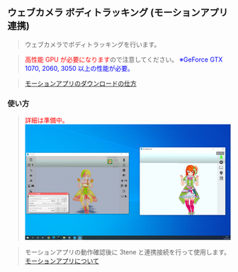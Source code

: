 ## ウェブカメラ ボディトラッキング (モーションアプリ連携)

>ウェブカメラでボディトラッキングを行います。

><font color="Red">高性能 GPU が必要になります</font>ので注意してください。
><font color="Blue">※GeForce GTX 1070, 2060, 3050 以上の性能が必要。</font>

>[モーションアプリのダウンロードの仕方](#download3tene.md)


### 使い方

><font color="red">詳細は準備中。</font>
>![画像](image/MoAppWebCam_02.png "")

>モーションアプリの動作確認後に 3tene と連携接続を行って使用します。
>[モーションアプリについて](#bt_MotionApp.md)



